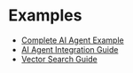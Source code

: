 # Examples

- [Complete AI Agent Example](./complete-ai-agent-example.md)
- [AI Agent Integration Guide](../guides/ai-agent-integration-guide.md)
- [Vector Search Guide](../guides/vector-search-guide.md)
